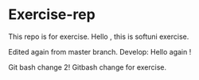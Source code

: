 # Exercise-rep
This repo is for exercise.
Hello , this is softuni exercise.


Edited again from master branch.
Develop: Hello again !


Git bash change 2!
Gitbash change for exercise.
